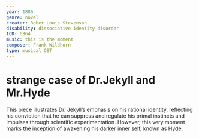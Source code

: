 ```yaml
---
year: 1886
genre: novel
creater: Rober Louis Stevenson
disability: dissociative identity disorder
ICD: 6B64
music: this is the moment
composer: Frank Wildhorn
type: musical OST
---
```


# strange case of Dr.Jekyll and Mr.Hyde

This piece illustrates Dr. Jekyll’s emphasis on his rational identity, reflecting his conviction that he can suppress and regulate his primal instincts and impulses through scientific experimentation. However, this very moment marks the inception of awakening his darker inner self, known as Hyde.
